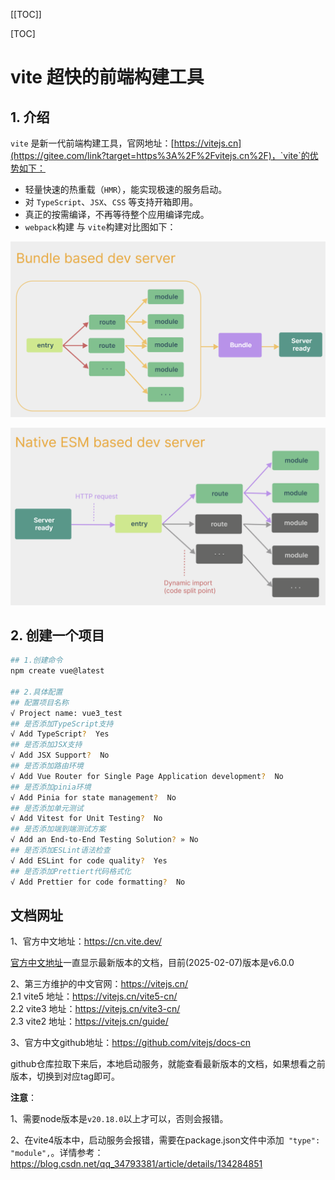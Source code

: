 [[TOC]]

[TOC]

# vite 超快的前端构建工具

## 1. 介绍

`vite` 是新一代前端构建工具，官网地址：[https://vitejs.cn](https://gitee.com/link?target=https%3A%2F%2Fvitejs.cn%2F)，`vite`的优势如下：

- 轻量快速的热重载（`HMR`），能实现极速的服务启动。
- 对 `TypeScript`、`JSX`、`CSS` 等支持开箱即用。
- 真正的按需编译，不再等待整个应用编译完成。
- `webpack`构建 与 `vite`构建对比图如下：

![](./img/013-vite.png)

![](./img/013-vite1.png)

## 2. 创建一个项目

```bash
## 1.创建命令
npm create vue@latest

## 2.具体配置
## 配置项目名称
√ Project name: vue3_test
## 是否添加TypeScript支持
√ Add TypeScript?  Yes
## 是否添加JSX支持
√ Add JSX Support?  No
## 是否添加路由环境
√ Add Vue Router for Single Page Application development?  No
## 是否添加pinia环境
√ Add Pinia for state management?  No
## 是否添加单元测试
√ Add Vitest for Unit Testing?  No
## 是否添加端到端测试方案
√ Add an End-to-End Testing Solution? » No
## 是否添加ESLint语法检查
√ Add ESLint for code quality?  Yes
## 是否添加Prettiert代码格式化
√ Add Prettier for code formatting?  No
```





## 文档网址

1、官方中文地址：https://cn.vite.dev/

[官方中文地址](https://cn.vite.dev/)一直显示最新版本的文档，目前(2025-02-07)版本是v6.0.0

2、第三方维护的中文官网：https://vitejs.cn/       
2.1 vite5 地址：https://vitejs.cn/vite5-cn/      
2.2 vite3 地址：https://vitejs.cn/vite3-cn/      
2.3 vite2 地址：https://vitejs.cn/guide/

3、官方中文github地址：https://github.com/vitejs/docs-cn

github仓库拉取下来后，本地启动服务，就能查看最新版本的文档，如果想看之前版本，切换到对应tag即可。

**注意**：

1、需要node版本是`v20.18.0`以上才可以，否则会报错。

2、在vite4版本中，启动服务会报错，需要在package.json文件中添加` "type": "module",`。详情参考：https://blog.csdn.net/qq_34793381/article/details/134284851

